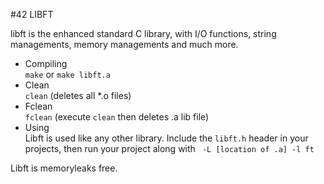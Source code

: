 #42 LIBFT

libft is the enhanced standard C library, with I/O functions, string managements, memory managements and much more. 

<ul>
<li> Compiling </li>
	<code>make</code> or <code>make libft.a</code>

<li>Clean</li>
	<code>clean</code> (deletes all *.o files)

<li>Fclean</li>
	<code>fclean</code> (execute <code>clean</code> then deletes .a lib file)
<li> Using </li>
	Libft is used like any other library. Include the <code>libft.h</code> header in your projects, then run your project along with <code> -L [location of .a] -l ft</code>
</ul>

Libft is memoryleaks free. 